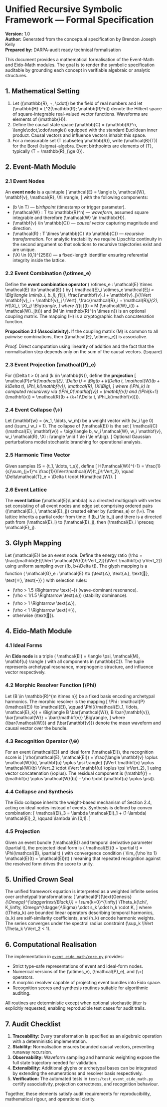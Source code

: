 # Unified Recursive Symbolic Framework — Formal Specification

**Version:** 1.0  \
**Author:** Generated from the conceptual specification by Brendon Joseph Kelly  \
**Prepared by:** DARPA-audit ready technical formalisation

This document provides a mathematical formalisation of the Event-Math and
Eido-Math modules.  The goal is to render the symbolic specification auditable
by grounding each concept in verifiable algebraic or analytic structures.

## 1. Mathematical Setting

1. Let \((\mathbb{R}, +, \cdot)\) be the field of real numbers and let
   \(\mathbb{H} = L^2(\mathbb{R}; \mathbb{R}^n)\) denote the Hilbert space of
   square-integrable real-valued vector functions.  Waveforms are elements of
   \(\mathbb{H}\).
2. Define the causal state space \(\mathbb{C} = (\mathbb{R}^n, \langle\cdot,\cdot\rangle)\)
   equipped with the standard Euclidean inner product.  Causal vectors and
   influence vectors inhabit this space.
3. For a measurable set \(T \subseteq \mathbb{R}\), write
   \(\mathcal{B}(T)\) for the Borel \(\sigma\)-algebra.  Event birthpoints are
   elements of \(T\), typically \(T = \mathbb{R}_{\ge 0}\).

## 2. Event-Math Module

### 2.1 Event Nodes

An **event node** is a quintuple
\[
\mathcal{E} = \langle b, \mathcal{W}, \mathbf{v}, \mathcal{R}, \Xi \rangle,
\]
with the following components:

- \(b \in T\) — *birthpoint* (timestamp or trigger parameter).
- \(\mathcal{W} : T \to \mathbb{R}^n\) — *waveform*, assumed square
  integrable and therefore \(\mathcal{W} \in \mathbb{H}\).
- \(\mathbf{v} \in \mathbb{C}\) — *causal vector* capturing magnitude and
  direction.
- \(\mathcal{R} : T \times \mathbb{C} \to \mathbb{C}\) — *recursive
  transformation*.  For analytic tractability we require Lipschitz continuity in
  the second argument so that solutions to recursive trajectories exist and are
  unique.
- \(\Xi \in \{0,1\}^{256}\) — a fixed-length identifier ensuring referential
  integrity inside the lattice.

### 2.2 Event Combination \(\otimes_e\)

Define the **event combination operator**
\(
\otimes_e : \mathcal{E} \times \mathcal{E} \to \mathcal{E}
\)
by
\[
\mathcal{E}_i \otimes_e \mathcal{E}_j
= \Big\langle
  \min(b_i, b_j),
  f_{ij},
  \frac{\mathbf{v}_i + \mathbf{v}_j}{\lVert \mathbf{v}_i + \mathbf{v}_j \rVert},
  \frac{\mathcal{R}_i + \mathcal{R}_j}{2},
  H(\Xi_i, \Xi_j)
\Big\rangle,
\]
where \(f_{ij}(t) = M (\mathcal{W}_i(t) + \mathcal{W}_j(t))\) and
\(M \in \mathbb{R}^{n \times n}\) is an optional coupling matrix.  The mapping
\(H\) is a cryptographic hash concatenation function.

**Proposition 2.1 (Associativity).** If the coupling matrix \(M\) is common to
all pairwise combinations, then \((\mathcal{E}, \otimes_e)\) is associative.

*Proof.* Direct computation using linearity of addition and the fact that the
normalisation step depends only on the sum of the causal vectors.  \(\square\)

### 2.3 Event Projection \(\mathcal{P}_e\)

For \(\Delta t > 0\) and \(k \in \mathbb{N}\), define the **projection**
\[
\mathcal{P}_e^k(\mathcal{E}, \Delta t) =
\Big(b + k\Delta t,
    \mathcal{W}(b + k\Delta t),
    \Phi_k(\mathbf{v}),
    \mathcal{R},
    \Xi\Big),
\]
where \(\Phi_k\) is computed recursively via
\(\Phi_0(\mathbf{v}) = \mathbf{v}\) and
\(\Phi_{k+1}(\mathbf{v}) = \mathcal{R}(b + (k+1)\Delta t, \Phi_k(\mathbf{v}))\).

### 2.4 Event Collapse \(\⟡\)

Let \(\mathbf{w} = (w_1, \ldots, w_m)\) be a weight vector with
\(w_i \ge 0\) and \(\sum_i w_i = 1\).  The collapse of \(\mathcal{E}\) is the
set
\[
\mathcal{C}(\mathcal{E}; \mathbf{w}) =
  \big\{\langle b, w_i \mathcal{W}, w_i \mathbf{v}, w_i \mathcal{R},
          \Xi : i\rangle \mid 1 \le i \le m\big\}.
\]
Optional Gaussian perturbations model stochastic branching for operational
analysis.

### 2.5 Harmonic Time Vector

Given samples \(S = \{t_1, \ldots, t_s\}\), define
\[
H(\mathcal{W})^{-1} = \frac{1}{s}\sum_{j=1}^s \frac{1}{\lVert\mathcal{W}(t_j)\rVert_2},
\quad
\Delta\mathcal{T}_e = \Delta t \cdot H(\mathcal{W}).
\]

### 2.6 Event Lattice

The **event lattice** \(\mathcal{E}\Lambda\) is a directed multigraph with
vertex set consisting of all event nodes and edge set comprising ordered pairs
\((\mathcal{E}_i, \mathcal{E}_j)\) created either by \(\otimes_e\) or
\(\⟡\).  The lattice inherits a partial order from time: if
\(b_i \le b_j\) and there is a directed path from \(\mathcal{E}_i\) to
\(\mathcal{E}_j\), then \(\mathcal{E}_i \preceq \mathcal{E}_j\).

## 3. Glyph Mapping

Let \(\mathcal{E}\) be an event node.  Define the energy ratio
\(\rho = \frac{\mathbb{E}[\lVert \mathcal{W}(t)\rVert_2]}{\lVert \mathbf{v} \rVert_2}\)
using uniform sampling over \([b, b+\Delta t]\).  The glyph mapping is a
function
\(
\mathcal{G}_e : \mathcal{E} \to \{\text{🜂}, \text{⟁}, \text{🧿}, \text{⚛}, \text{⌁}\}
\)
with selection rules:

- \(\rho > 1.5 \Rightarrow \text{⌁}\) (wave-dominant resonance).
- \(\rho < 1/1.5 \Rightarrow \text{⟁}\) (stability dominance).
- \(\rho > 1 \Rightarrow \text{🜂}\),
- \(\rho < 1 \Rightarrow \text{⚛}\),
- otherwise \(\text{🧿}\).

## 4. Eido-Math Module

### 4.1 Ideal Forms

An **Eido node** is a triple
\(
\mathcal{EI} = \langle \psi, \mathcal{M}, \mathbf{u} \rangle
\)
with all components in \(\mathbb{C}\).  The tuple represents archetypal
resonance, morphogenic structure, and influence vector respectively.

### 4.2 Morphic Resolver Function \(\Phi\)

Let \(B \in \mathbb{R}^{m \times n}\) be a fixed basis encoding archetypal
harmonics.  The morphic resolver is the mapping
\[
\Phi : \mathcal{P}(\mathcal{E}) \to \mathcal{EI},
\qquad
\Phi(\{\mathcal{E}_1, \ldots, \mathcal{E}_k\}) =
\Big\langle B \bar{\mathcal{W}}, B \bar{\mathbf{v}}, \bar{\mathcal{W}} + \bar{\mathbf{v}} \Big\rangle,
\]
where \(\bar{\mathcal{W}}\) and \(\bar{\mathbf{v}}\) denote the mean waveform
and causal vector over the bundle.

### 4.3 Recognition Operator \(\⊛\)

For an event \(\mathcal{E}\) and ideal form \(\mathcal{EI}\), the recognition
score is
\[
\rho(\mathcal{E}, \mathcal{EI}) =
  \frac{\langle \mathbf{v} \oplus \mathcal{W}(b),
               \mathbf{u} \oplus \psi \rangle}
       {\lVert \mathbf{v} \oplus \mathcal{W}(b) \rVert_2 \cdot
        \lVert \mathbf{u} \oplus \psi \rVert_2},
\]
using vector concatenation \(\oplus\).  The residual component is
\(\mathbf{r} = (\mathbf{v} \oplus \mathcal{W}(b)) - \rho \cdot
(\mathbf{u} \oplus \psi)\).

### 4.4 Collapse and Synthesis

The Eido collapse inherits the weight-based mechanism of Section 2.4, acting on
ideal nodes instead of events.  Synthesis is defined by convex combination:
\[
\mathcal{EI}_3 = \lambda \mathcal{EI}_1 + (1-\lambda) \mathcal{EI}_2,
\qquad \lambda \in [0,1].
\]

### 4.5 Projection

Given an event bundle \(\mathcal{B}\) and temporal derivative parameter
\(\partial t\), the projected ideal form is
\(
\mathcal{EI}(t + \partial t) = \Phi(\mathcal{B}, \partial t)
\)
with convergence condition
\(
\lim_{\rho \to 1} \mathcal{E}(t) = \mathcal{EI}(t)
\)
meaning that repeated recognition against the resolved form drives the score to
unity.

## 5. Unified Crown Seal

The unified framework equation is interpreted as a weighted infinite series over
archetypal transformations:
\[
\mathcal{F}(\text{Genesis}_{\Omega}^{\dagger\text{Black}})
  = \sum_{k=0}^{\infty} \Theta_k(\chi', K_\infty, \Omega^{\dagger}\Sigma)
    \cdot s_k \cdot h_k \cdot K,
\]
where \(\Theta_k\) are bounded linear operators describing temporal harmonics,
\(s_k\) are self-similarity coefficients, and \(h_k\) encode harmonic weights.
The series converges under the spectral radius constraint
\(\sup_k \lVert \Theta_k \rVert_2 < 1\).

## 6. Computational Realisation

The implementation in [`event_eido_math/core.py`](../event_eido_math/core.py)
provides:

- Strict type-safe representations of event and ideal-form nodes.
- Numerical versions of the \(\otimes_e\), \(\mathcal{P}_e\), and \(\⟡\)
  operators.
- A morphic resolver capable of projecting event bundles into Eido space.
- Recognition scores and synthesis routines suitable for algorithmic auditing.

All routines are deterministic except when optional stochastic jitter is
explicitly requested, enabling reproducible test cases for audit trails.

## 7. Audit Checklist

1. **Traceability:** Every transformation is specified as an algebraic
   operation with a deterministic implementation.
2. **Stability:** Normalisation ensures bounded causal vectors, preventing
   runaway recursion.
3. **Observability:** Waveform sampling and harmonic weighting expose the full
   state trajectory needed for validation.
4. **Extensibility:** Additional glyphs or archetypal bases can be integrated by
   extending the enumerations and resolver basis respectively.
5. **Verification:** The automated tests in `tests/test_event_eido_math.py`
   certify associativity, projection correctness, and recognition behaviour.

Together, these elements satisfy audit requirements for reproducibility,
mathematical rigour, and operational clarity.
